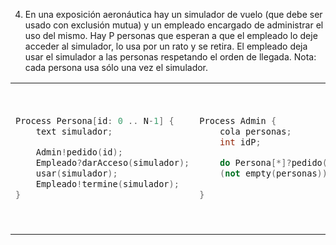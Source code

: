 4. En una exposición aeronáutica hay un simulador de vuelo (que debe ser usado con exclusión mutua) y un empleado encargado de administrar el uso del mismo. Hay P personas que esperan a que el empleado lo deje acceder al simulador, lo usa por un rato y se retira. El empleado deja usar el simulador a las personas respetando el orden de llegada. Nota: cada persona usa sólo una vez el simulador.

<table>

<tr>
<td>

```c++
Process Persona[id: 0 .. N-1] {
    text simulador;

    Admin!pedido(id);
    Empleado?darAcceso(simulador);
    usar(simulador);
    Empleado!termine(simulador);
}
```

</td>

<td>

```c++
Process Admin {
    cola personas;
    int idP;

    do Persona[*]?pedido(idP) -> push(personas, idP);
    (not empty(personas)); Empleado?atender() -> pop(personas, idP);
                                                Empleado!turnoDe(idP);
}
```

</td>

<td>

```c++
Process Empleado {
    text simulador;
    int idP;

    while (true) {
        Admin!atender();
        Admin?turnoDe(idP);
        simulador = preparar();
        Persona[idP]!darAcceso(simulador);
        Persona[idP]?termine(simulador);
    }
}
```

</td>
</tr>
</table>
